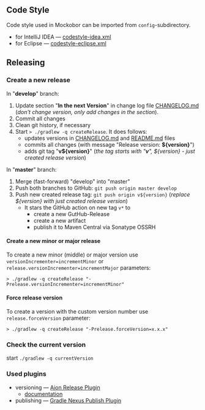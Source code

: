 ## Code Style

Code style used in Mockobor can be imported from `config`-subdirectory.

- for IntelliJ IDEA — [codestyle-idea.xml](config/codestyle-idea.xml)
- for Eclipse — [codestyle-eclipse.xml](config/codestyle-eclipse.xml)

## Releasing

### Create a new release

In "**develop**" branch:

1. Update section "**In the next Version**" in change log file [CHANGELOG.md](CHANGELOG.md) (_don't change version, only add changes in
   the section_).
2. Commit all changes
3. Clean git history, if necessary
4. Start ``> ./gradlew -q createRelease``. It does follows:
    - updates versions in [CHANGELOG.md](CHANGELOG.md) and [README.md](README.md) files
    - commits all changes (with message "Release version: **${version}**")
    - adds git tag "**v${version}**" (_the tag starts with "**v**", ${version} - just created release version_)

In "**master**" branch:

1. Merge (fast-forward) "develop" into "master"
2. Push both branches to GitHub: ``git push origin master develop``
3. Push new created release tag: ``git push origin v${version}`` (_replace ${version} with just created release version_)
    - It stars the GitHub action on new tag `v*` to
        - create a new GutHub-Release
        - create a new artifact
        - publish it to Maven Central via Sonatype OSSRH

#### Create a new minor or major release

To create a new minor (middle) or major version use `versionIncrementer=incrementMinor` or `release.versionIncrementer=incrementMajor`
parameters:
```
> ./gradlew -q createRelease "-Prelease.versionIncrementer=incrementMinor"
```

#### Force release version

To create a version with the custom version number use `release.forceVersion` parameter:
```
> ./gradlew -q createRelease "-Prelease.forceVersion=x.x.x"
```

### Check the current version

start ``./gradlew -q currentVersion``

### Used plugins

- versioning — [Aion Release Plugin](https://github.com/allegro/axion-release-plugin)
    - [documentation](https://axion-release-plugin.readthedocs.io/en/latest/)
- publishing — [Gradle Nexus Publish Plugin](https://github.com/gradle-nexus/publish-plugin)
